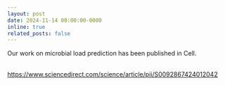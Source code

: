 ```yaml
---
layout: post
date: 2024-11-14 00:00:00-0000
inline: true
related_posts: false
---
```


Our work on microbial load prediction has been published in Cell.

<br>
<a href="https://www.sciencedirect.com/science/article/pii/S0092867424012042" target="_blank" rel="noopener noreferrer">
  https://www.sciencedirect.com/science/article/pii/S0092867424012042
</a>
